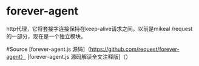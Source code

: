 # forever-agent

http代理，它将套接字连接保持在keep-alive请求之间。以前是mikeal /request的一部分，现在是一个独立模块。

#Source
[forever-agent.js 源码]（https://github.com/request/forever-agent）
[forever-agent.js 源码解读全文注释版]（）


